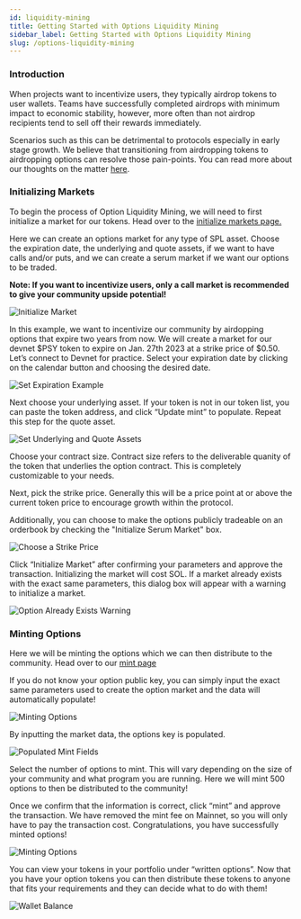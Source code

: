 ```yaml
---
id: liquidity-mining
title: Getting Started with Options Liquidity Mining
sidebar_label: Getting Started with Options Liquidity Mining
slug: /options-liquidity-mining
---
```


### Introduction

When projects want to incentivize users, they typically airdrop tokens to user wallets. Teams have successfully completed airdrops with minimum impact to economic stability, however, more often than not airdrop recipients tend to sell off their rewards immediately. 

Scenarios such as this can be detrimental to protocols especially in early stage growth. We believe that transitioning from airdropping tokens to airdropping options can resolve those pain-points. You can read more about our thoughts on the matter <a href="https://medium.com/psyoptions/the-options-are-limitless-58dddbd28cb4">here</a>.

### Initializing Markets

To begin the process of Option Liquidity Mining, we will need to first initialize a market for our tokens. Head over to the <a href="https://trade.psyoptions.io/#/initialize-market">initialize markets page.</a> 

Here we can create an options market for any type of SPL asset. Choose the expiration date, the underlying and quote assets, if we want to have calls and/or puts, and we can create a serum market if we want our options to be traded.

<strong>Note: If you want to incentivize users, only a call market is recommended to give your community upside potential!</strong>

<img src="/img/liquidity_mining/initialize_market.png" alt="Initialize Market" />

In this example, we want to incentivize our community by airdopping options that expire two years from now. We will create a market for our devnet $PSY token to expire on Jan. 27th 2023 at a strike price of $0.50. Let’s connect to Devnet for practice. Select your expiration date by clicking on the calendar button and choosing the desired date.

<img src="/img/liquidity_mining/set_expiry_example.png" alt="Set Expiration Example" />

Next choose your underlying asset. If your token is not in our token list, you can paste the token address, and click “Update mint” to populate. Repeat this step for the quote asset. 

<img src="/img/liquidity_mining/set_underlying_asset.png" alt="Set Underlying and Quote Assets" />

Choose your contract size. Contract size refers to the deliverable quanity of the token that underlies the option contract. This is completely customizable to your needs. 

Next, pick the strike price. Generally this will be a price point at or above the current token price to encourage growth within the protocol. 

Additionally, you can choose to make the options publicly tradeable on an orderbook by checking the "Initialize Serum Market" box.

<img src="/img/liquidity_mining/strike_price.png" alt="Choose a Strike Price" />

Click “Initialize Market” after confirming your parameters and approve the transaction. Initializing the market will cost SOL. If a market already exists with the exact same parameters, this dialog box will appear with a warning to initialize a market.

<img src="/img/liquidity_mining/market_exists_warning.png" alt="Option Already Exists Warning" />

### Minting Options

Here we will be minting the options which we can then distribute to the community. Head over to our <a href="https://trade.psyoptions.io/#/mint">mint page</a>

If you do not know your option public key, you can simply input the exact same parameters used to create the option market and the data will automatically populate!

<img src="/img/liquidity_mining/minting_options.png" alt="Minting Options" />

By inputting the market data, the options key is populated.

<img src="/img/liquidity_mining/populated_mint.png" alt="Populated Mint Fields" />

Select the number of options to mint. This will vary depending on the size of your community and what program you are running. Here we will mint 500 options to then be distributed to the community! 

Once we confirm that the information is correct, click “mint” and approve the transaction. We have removed the mint fee on Mainnet, so you will only have to pay the transaction cost. Congratulations, you have successfully minted options!

<img src="/img/liquidity_mining/minting.png" alt="Minting Options" />

You can view your tokens in your portfolio under “written options”. Now that you have your option tokens you can then distribute these tokens to anyone that fits your requirements and they can decide what to do with them!

<img src="/img/liquidity_mining/wallet_balance.png" alt="Wallet Balance" />